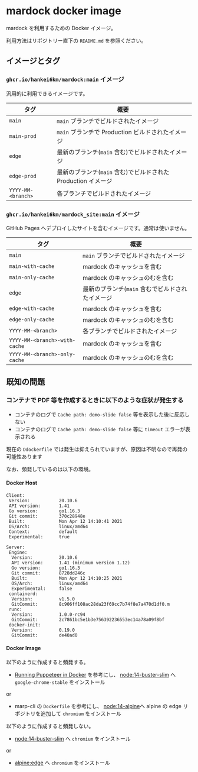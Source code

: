 # mardock docker image

mardock を利用するための Docker イメージ。

利用方法はリポジトリー直下の `README.md` を参照ください。

## イメージとタグ

### `ghcr.io/hankei6km/mardock:main` イメージ

汎用的に利用できるイメージです。

タグ               | 概要 
------------------ | ------------------------------
`main`             |  `main` ブランチでビルドされたイメージ
`main-prod`        |  `main` ブランチで Production ビルドされたイメージ
`edge`             |  最新のブランチ(`main` 含む)でビルドされたイメージ
`edge-prod`        |  最新のブランチ(`main` 含む)でビルドされた Production イメージ
`YYYY-MM-<branch>` |  各ブランチでビルドされたイメージ

### `ghcr.io/hankei6km/mardock_site:main` イメージ

GitHub Pages へデプロイしたサイトを含むイメージです。通常は使いません。

タグ                          | 概要 
----------------------------- | ------------------------------
`main`                        | `main` ブランチでビルドされたイメージ
`main-with-cache`             | mardock のキャッシュを含む
`main-only-cache`             | mardock のキャッシュのむを含む
`edge`                        | 最新のブランチ(`main` 含むでビルドされたイメージ
`edge-with-cache`             | mardock のキャッシュを含む
`edge-only-cache`             | mardock のキャッシュのむを含む
`YYYY-MM-<branch>`            | 各ブランチでビルドされたイメージ
`YYYY-MM-<branch>-with-cache` | mardock のキャッシュを含む
`YYYY-MM-<branch>-only-cache` | mardock のキャッシュのむを含む


## 既知の問題

### コンテナで PDF 等を作成するときに以下のような症状が発生する

- コンテナのログで `Cache path: demo-slide false` 等を表示した後に反応しない
- コンテナのログで `Cache path: demo-slide false` 等に `timeout` エラーが表示される

現在の `Ddockerfile` では発生は抑えられていますが、原因は不明なので再発の可能性あります

なお、頻発しているのは以下の環境。

#### Docker Host

```
Client:
 Version:           20.10.6
 API version:       1.41
 Go version:        go1.16.3
 Git commit:        370c28948e
 Built:             Mon Apr 12 14:10:41 2021
 OS/Arch:           linux/amd64
 Context:           default
 Experimental:      true

Server:
 Engine:
  Version:          20.10.6
  API version:      1.41 (minimum version 1.12)
  Go version:       go1.16.3
  Git commit:       8728dd246c
  Built:            Mon Apr 12 14:10:25 2021
  OS/Arch:          linux/amd64
  Experimental:     false
 containerd:
  Version:          v1.5.0
  GitCommit:        8c906ff108ac28da23f69cc7b74f8e7a470d1df0.m
 runc:
  Version:          1.0.0-rc94
  GitCommit:        2c7861bc5e1b3e756392236553ec14a78a09f8bf
 docker-init:
  Version:          0.19.0
  GitCommit:        de40ad0
```

#### Docker Image

以下のように作成すると頻発する。

- [Running Puppeteer in Docker](https://github.com/puppeteer/puppeteer/blob/main/docs/troubleshooting.md#running-puppeteer-in-docker) を参考にし、 [node:14-buster-slim](https://hub.docker.com/_/node) へ ` google-chrome-stable` をインストール

or

- marp-cli の `Dockerfile` を参考にし、 [node:14-alpine](https://hub.docker.com/_/node)へ alpine の edge リポジトリを追加して  `chromium` をインストール

以下のように作成すると頻発しない。

- [node:14-buster-slim](https://hub.docker.com/_/node) へ `chromium` をインストール

or


- [alpine:edge](https://hub.docker.com/_/node) へ `chromium` をインストール


